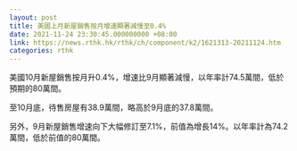 ```yaml
---
layout: post
title: 美國上月新屋銷售按月增速顯著減慢至0.4%
date: 2021-11-24 23:30:45.000000000 +08:00
link: https://news.rthk.hk/rthk/ch/component/k2/1621313-20211124.htm
categories: rthk
---
```


美國10月新屋銷售按月升0.4%，增速比9月顯著減慢，以年率計74.5萬間，低於預期的80萬間。

至10月底，待售房屋有38.9萬間，略高於9月底的37.8萬間。

另外，9月新屋銷售增速向下大幅修訂至7.1%，前值為增長14%。以年率計為74.2萬間，低於前值的80萬間。
